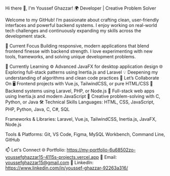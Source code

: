 Hi there 👋, I'm Youssef Ghazzar!
🌍 Developer | Creative Problem Solver

Welcome to my GitHub! I’m passionate about crafting clean, user-friendly interfaces and powerful backend systems. I enjoy working on real-world tech challenges and continuously expanding my skills across the development stack.

🔭 Current Focus
Building responsive, modern applications that blend frontend finesse with backend strength. I love experimenting with new tools, frameworks, and solving unique development problems.

🌱 Currently Learning
⚙️ Advanced JavaFX for desktop application design
🌐 Exploring full-stack patterns using Inertia.js and Laravel
💡 Deepening my understanding of algorithms and clean code practices
🤝 Let’s Collaborate On
🖥️ Frontend projects with Vue.js, TailwindCSS, or pure HTML/CSS
🔄 Backend systems using Laravel, PHP, or Node.js
🧠 Full-stack web apps using Inertia.js and modern JavaScript
🔧 Creative problem-solving with C, Python, or Java
🛠️ Technical Skills
Languages:
HTML, CSS, JavaScript, PHP, Python, Java, C, C#, SQL

Frameworks & Libraries:
Laravel, Vue.js, TailwindCSS, Inertia.js, JavaFX, Node.js

Tools & Platforms:
Git, VS Code, Figma, MySQL Workbench, Command Line, GitHub

 📫 Let's Connect
🌐 Portfolio: https://my-portfolio-6u68502zo-youssefghazzar15-4115s-projects.vercel.app
📧 Email: youssefghazzar15@gmail.com
💼 LinkedIn: https://www.linkedin.com/in/youssef-ghazzar-92263a316/
